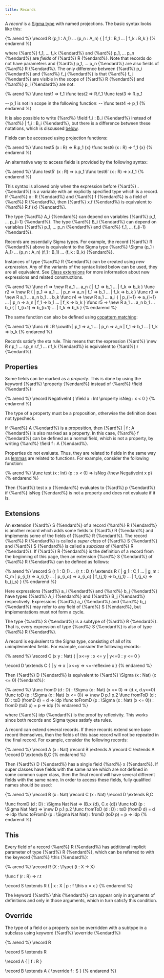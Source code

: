 ```yaml
---
title: Records
---
```


A _record_ is a [Sigma type](../expressions/sigma) with named projections.
The basic syntax looks like this:

{% arend %}
\record R (p_1 : A_1) ... (p_n : A_n) {
  | f_1 : B_1
  ...
  | f_k : B_k
}
{% endarend %}

where {%ard%} f_1, ... f_k {%endard%} and {%ard%} p_1, ... p_n {%endard%} are _fields_ of {%ard%} R {%endard%}.
Note that records do not have parameters and {%ard%} p_1, ... p_n {%endard%} are also fields of {%ard%} R {%endard%}.
The only difference between {%ard%} p_i {%endard%} and {%ard%} f_j {%endard%} is that {%ard%} f_j {%endard%} are visible in the scope of {%ard%} R {%endard%} and {%ard%} p_i {%endard%} are not:

{% arend %}
\func test1 => f_1
\func test2 => R.f_1
\func test3 => R.p_1

-- p_1 is not in scope in the following function:
-- \func test4 => p_1
{% endarend %}

It is also possible to write {%ard%} \field f_i : B_i {%endard%} instead of {%ard%} | f_i : B_i {%endard%}, but there is a difference between these notations, which is discussed [below](#properties).

Fields can be accessed using projection functions:

{% arend %}
\func test5 (x : R) => R.p_1 {x}
\func test6 (x : R) => f_1 {x}
{% endarend %}

An alternative way to access fields is provided by the following syntax:

{% arend %}
\func test5' (x : R) => x.p_1
\func test6' (x : R) => x.f_1
{% endarend %}

This syntax is allowed only when the expression before {%ard%} . {%endard%} is a variable with an explicitly specified type which is a record.
If {%ard%} x : R {%endard%} and {%ard%} f {%endard%} is a field of {%ard%} R {%endard%}, then {%ard%} x.f {%endard%} is equivalent to {%ard%} R.f {x} {%endard%}. 

The type {%ard%} A_i {%endard%} can depend on variables {%ard%} p_1, ... p_{i-1} {%endard%}.
The type {%ard%} B_i {%endard%} can depend on variables {%ard%} p_1, ... p_n {%endard%} and {%ard%} f_1, ... f_{i-1} {%endard%}.

Records are essentially Sigma types. For example, the record {%ard%} R {%endard%} above is equivalent to the Sigma type
{%ard%} \Sigma (p_1 : A_1) ... (p_n : A_n) (f_1 : B_1) ... (f_k : B_k) {%endard%}.

Instances of type {%ard%} R {%endard%} can be created using _new expression_. Any of the variants of the syntax listed below can be used, they are all equivalent. 
See [Class extensions](../expressions/class-ext) for more information about new expressions and related constructions.

{% arend %}
\func r1 => \new R a_1 ... a_n { | f_1 => b_1 ... | f_k => b_k }
\func r2 => \new R { | p_1 => a_1 ... | p_n => a_n | f_1 => b_1 ... | f_k => b_k }
\func r3 => \new R a_1 ... a_n b_1 ... b_k
\func r4 => \new R a_1 ... a_i { | p_{i+1} => a_{i+1} ... | p_n => a_n | f_1 => b_1 ... | f_k => b_k }
\func r5 => \new R a_1 ... a_n b_1 ... b_i { | f_{i+1} => b_{i+1} ... | f_k => b_k }
{% endarend %}

The same function can also be defined using [copattern matching](functions#copattern-matching):

{% arend %}
\func r6 : R \cowith
  | p_1 => a_1
  ...
  | p_n => a_n
  | f_1 => b_1
  ...
  | f_k => b_k
{% endarend %}

Records satisfy the eta rule.
This means that the expression {%ard%} \new R r.p_1 ... r.p_n r.f_1 ... r.f_k {%endard%} is equivalent to {%ard%} r {%endard%}.

## Properties

Some fields can be marked as a _property_.
This is done by using the keyword {%ard%} \property {%endard%} instead of {%ard%} \field {%endard%}:

{% arend %}
\record NegativeInt {
  \field x : Int
  \property isNeg : x < 0
}
{% endarend %}

The type of a property must be a proposition, otherwise the definition does not typecheck.

If {%ard%} A {%endard%} is a proposition, then {%ard%} | f : A {%endard%} is also marked as a property. In this case, {%ard%} f {%endard%} can be defined as a
normal field, which is not a property, by writing {%ard%} \field f : A {%endard%}. 

Properties do not evaluate.
Thus, they are related to fields in the same way as [lemmas](functions#lemmas) are related to functions.
For example, consider the following function:

{% arend %}
\func test (x : Int) (p : x < 0) => isNeg {\new NegativeInt x p}
{% endarend %}

Then {%ard%} test x p {%endard%} evaluates to {%ard%} p {%endard%} if {%ard%} isNeg {%endard%} is not a property and does not evaluate if it is.

## Extensions

An extension {%ard%} S {%endard%} of a record {%ard%} R {%endard%} is another record which adds some fields to {%ard%} R {%endard%} and implements some of the fields of {%ard%} R {%endard%}.
The record {%ard%} R {%endard%} is called a _super class_ of {%ard%} S {%endard%} and {%ard%} S {%endard%} is called a _subclass_ of {%ard%} R {%endard%}.
If {%ard%} R {%endard%} is the definition of a record from the beginning of this page, then an extension {%ard%} S {%endard%} of {%ard%} R {%endard%} can be defined as follows:

{% arend %}
\record S (r_1 : D_1) ... (r_t : D_t) \extends R {
  | g_1 : C_1
  ...
  | g_m : C_m
  | p_{i_1} => a_{i_1}
  ...
  | p_{i_q} => a_{i_q}
  | f_{j_1} => b_{j_1}
  ...
  | f_{j_s} => b_{j_s}
}
{% endarend %}

Here expressions {%ard%} a_i {%endard%} and {%ard%} b_j {%endard%} have types {%ard%} A_i {%endard%} and {%ard%} B_j {%endard%} respectively.
Expressions {%ard%} a_i {%endard%} and {%ard%} b_j {%endard%} may refer to any field of {%ard%} S {%endard%}, but implementations must not form a cycle.

The type {%ard%} S {%endard%} is a subtype of {%ard%} R {%endard%}. That is, every expression of type {%ard%} S {%endard%} is also of type {%ard%} R {%endard%}.

A record is equivalent to the Sigma type, consisting of all of its unimplemented fields.
For example, consider the following records:

{% arend %}
\record C (x y : Nat) {
  | x<=y : x <= y
  | y<=0 : y <= 0
}

\record D \extends C {
  | y => x
  | x<=y => <=-reflexive x
}
{% endarend %}

Then {%ard%} D {%endard%} is equivalent to {%ard%} \Sigma (x : Nat) (x <= 0) {%endard%}:

{% arend %}
\func fromD (d : D) : \Sigma (x : Nat) (x <= 0) => (d.x, d.y<=0)
\func toD (p : \Sigma (x : Nat) (x <= 0)) => \new D p.1 p.2
\func fromToD (d : D) : toD (fromD d) = d => idp
\func toFromD (p : \Sigma (x : Nat) (x <= 0)) : fromD (toD p) = p => idp
{% endarend %}

where {%ard%} idp {%endard%} is the proof by reflexivity.
This works since both records and Sigma types satisfy eta rules.

A record can extend several records.
If these records extend some base record themselves, then the fields of this base record will not be repeated in the final record.
For example, consider the following records:

{% arend %}
\record A (x : Nat)
\record B \extends A
\record C \extends A
\record D \extends B,C
{% endarend %}

Then {%ard%} D {%endard%} has a single field {%ard%} x {%endard%}.
If super classes have fields with the same name which are not defined in some common super class, then the final record
will have several different fields with the same name.
In order to access these fields, fully qualified names should be used:

{% arend %}
\record B (x : Nat)
\record C (x : Nat)
\record D \extends B,C

\func fromD (d : D) : \Sigma Nat Nat => (B.x {d}, C.x {d})
\func toD (p : \Sigma Nat Nat) => \new D p.1 p.2
\func fromToD (d : D) : toD (fromD d) = d => idp
\func toFromD (p : \Sigma Nat Nat) : fromD (toD p) = p => idp
{% endarend %}

## This

Every field of a record {%ard%} R {%endard%} has additional implicit parameter of type {%ard%} R {%endard%}, which can be referred to with the keyword {%ard%} \this {%endard%}:

{% arend %}
\record R (X : \Type) (t : X -> X)

\func f (r : R) => r.t

\record S \extends R {
  | x : X
  | p : f \this x = x
}
{% endarend %}

The keyword {%ard%} \this {%endard%} can appear only in arguments of definitions and only in those arguments, which in turn satisfy this condition.

## Override

The type of a field or a property can be overridden with a subtype in a subclass using keyword {%ard%} \override {%endard%}:

{% arend %}
\record R

\record S \extends R

\record A {
  | f : R
}

\record B \extends A {
  \override f : S
}
{% endarend %}
